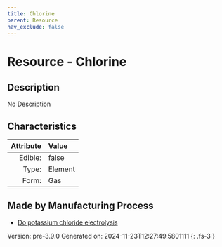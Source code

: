 ```yaml
---
title: Chlorine
parent: Resource
nav_exclude: false
---
```

# Resource - Chlorine

## Description
No Description

## Characteristics

| Attribute      | Value |
|--------:|:------|
|Edible:|false|
|Type:|Element|
|Form:|Gas|
 
## Made by Manufacturing Process

- [Do potassium chloride electrolysis](../process/do-potassium-chloride-electrolysis.html)



    

Version: pre-3.9.0 Generated on: 2024-11-23T12:27:49.5801111
{: .fs-3 }
